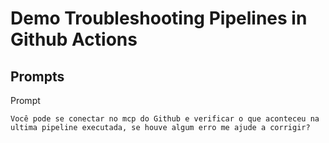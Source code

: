 # Demo Troubleshooting Pipelines in Github Actions


## Prompts

Prompt

```
Você pode se conectar no mcp do Github e verificar o que aconteceu na ultima pipeline executada, se houve algum erro me ajude a corrigir?
```